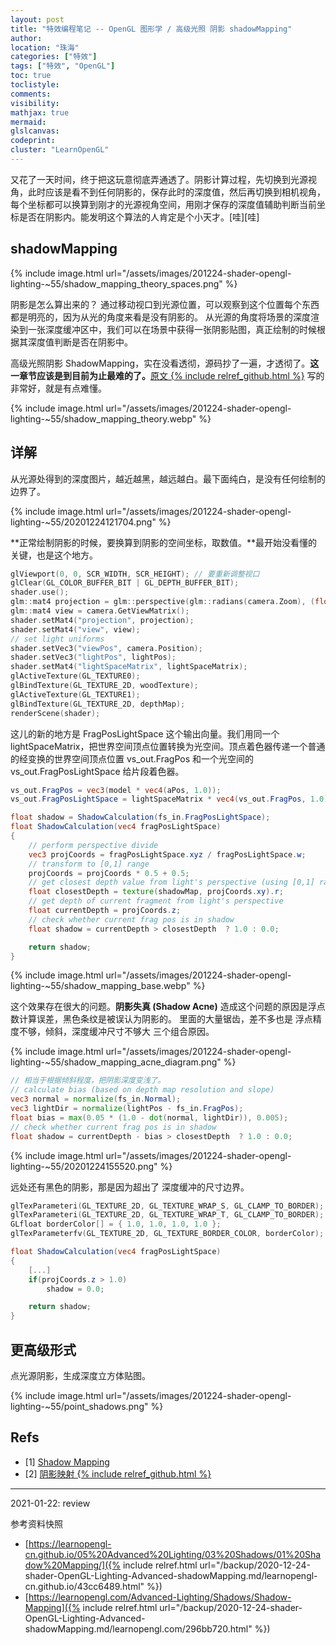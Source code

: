 ```yaml
---
layout: post
title: "特效编程笔记 -- OpenGL 图形学 / 高级光照 阴影 shadowMapping"
author:
location: "珠海"
categories: ["特效"]
tags: ["特效", "OpenGL"]
toc: true
toclistyle:
comments:
visibility:
mathjax: true
mermaid:
glslcanvas:
codeprint:
cluster: "LearnOpenGL"
---
```


又花了一天时间，终于把这玩意彻底弄通透了。阴影计算过程，先切换到光源视角，此时应该是看不到任何阴影的，保存此时的深度值，然后再切换到相机视角，每个坐标都可以换算到刚才的光源视角空间，用刚才保存的深度值辅助判断当前坐标是否在阴影内。能发明这个算法的人肯定是个小天才。[哇][哇]


## shadowMapping

{% include image.html url="/assets/images/201224-shader-opengl-lighting-~55/shadow_mapping_theory_spaces.png" %}

阴影是怎么算出来的？
通过移动视口到光源位置，可以观察到这个位置每个东西都是明亮的，因为从光的角度来看是没有阴影的。
从光源的角度将场景的深度渲染到一张深度缓冲区中，我们可以在场景中获得一张阴影贴图，真正绘制的时候根据其深度值判断是否在阴影中。

高级光照阴影 ShadowMapping，实在没看透彻，源码抄了一遍，才透彻了。**这一章节应该是到目前为止最难的了。**[原文 {% include relref_github.html %}](https://learnopengl-cn.github.io/05%20Advanced%20Lighting/03%20Shadows/01%20Shadow%20Mapping/) 写的非常好，就是有点难懂。

{% include image.html url="/assets/images/201224-shader-opengl-lighting-~55/shadow_mapping_theory.webp" %}


## 详解

从光源处得到的深度图片，越近越黑，越远越白。最下面纯白，是没有任何绘制的边界了。

{% include image.html url="/assets/images/201224-shader-opengl-lighting-~55/20201224121704.png" %}

**正常绘制阴影的时候，要换算到阴影的空间坐标，取数值。**最开始没看懂的关键，也是这个地方。

```cpp
glViewport(0, 0, SCR_WIDTH, SCR_HEIGHT); // 要重新调整视口
glClear(GL_COLOR_BUFFER_BIT | GL_DEPTH_BUFFER_BIT);
shader.use();
glm::mat4 projection = glm::perspective(glm::radians(camera.Zoom), (float)SCR_WIDTH / (float)SCR_HEIGHT, 0.1f, 100.0f);
glm::mat4 view = camera.GetViewMatrix();
shader.setMat4("projection", projection);
shader.setMat4("view", view);
// set light uniforms
shader.setVec3("viewPos", camera.Position);
shader.setVec3("lightPos", lightPos);
shader.setMat4("lightSpaceMatrix", lightSpaceMatrix);
glActiveTexture(GL_TEXTURE0);
glBindTexture(GL_TEXTURE_2D, woodTexture);
glActiveTexture(GL_TEXTURE1);
glBindTexture(GL_TEXTURE_2D, depthMap);
renderScene(shader);
```

这儿的新的地方是 FragPosLightSpace 这个输出向量。我们用同一个 lightSpaceMatrix，把世界空间顶点位置转换为光空间。顶点着色器传递一个普通的经变换的世界空间顶点位置 vs_out.FragPos 和一个光空间的 vs_out.FragPosLightSpace 给片段着色器。

```glsl
vs_out.FragPos = vec3(model * vec4(aPos, 1.0));
vs_out.FragPosLightSpace = lightSpaceMatrix * vec4(vs_out.FragPos, 1.0);

float shadow = ShadowCalculation(fs_in.FragPosLightSpace);
float ShadowCalculation(vec4 fragPosLightSpace)
{
    // perform perspective divide
    vec3 projCoords = fragPosLightSpace.xyz / fragPosLightSpace.w;
    // transform to [0,1] range
    projCoords = projCoords * 0.5 + 0.5;
    // get closest depth value from light's perspective (using [0,1] range fragPosLight as coords)
    float closestDepth = texture(shadowMap, projCoords.xy).r;
    // get depth of current fragment from light's perspective
    float currentDepth = projCoords.z;
    // check whether current frag pos is in shadow
    float shadow = currentDepth > closestDepth  ? 1.0 : 0.0;

    return shadow;
}
```

{% include image.html url="/assets/images/201224-shader-opengl-lighting-~55/shadow_mapping_base.webp" %}

这个效果存在很大的问题。**阴影失真 (Shadow Acne)** 造成这个问题的原因是浮点数计算误差，黑色条纹是被误认为阴影的。
里面的大量锯齿，差不多也是 浮点精度不够，倾斜，深度缓冲尺寸不够大 三个组合原因。

{% include image.html url="/assets/images/201224-shader-opengl-lighting-~55/shadow_mapping_acne_diagram.png" %}

```glsl
// 相当于根据倾斜程度，把阴影深度变浅了。
// calculate bias (based on depth map resolution and slope)
vec3 normal = normalize(fs_in.Normal);
vec3 lightDir = normalize(lightPos - fs_in.FragPos);
float bias = max(0.05 * (1.0 - dot(normal, lightDir)), 0.005);
// check whether current frag pos is in shadow
float shadow = currentDepth - bias > closestDepth  ? 1.0 : 0.0;
```

{% include image.html url="/assets/images/201224-shader-opengl-lighting-~55/20201224155520.png" %}

远处还有黑色的阴影，那是因为超出了 深度缓冲的尺寸边界。

```cpp
glTexParameteri(GL_TEXTURE_2D, GL_TEXTURE_WRAP_S, GL_CLAMP_TO_BORDER);
glTexParameteri(GL_TEXTURE_2D, GL_TEXTURE_WRAP_T, GL_CLAMP_TO_BORDER);
GLfloat borderColor[] = { 1.0, 1.0, 1.0, 1.0 };
glTexParameterfv(GL_TEXTURE_2D, GL_TEXTURE_BORDER_COLOR, borderColor);
```

```glsl
float ShadowCalculation(vec4 fragPosLightSpace)
{
    [...]
    if(projCoords.z > 1.0)
        shadow = 0.0;

    return shadow;
}
```


## 更高级形式

点光源阴影，生成深度立方体贴图。

{% include image.html url="/assets/images/201224-shader-opengl-lighting-~55/point_shadows.png" %}


## Refs

- [1] [Shadow Mapping](https://learnopengl.com/Advanced-Lighting/Shadows/Shadow-Mapping)
- [2] [阴影映射 {% include relref_github.html %}](https://learnopengl-cn.github.io/05%20Advanced%20Lighting/03%20Shadows/01%20Shadow%20Mapping/)

-----
<p class='reviewtip'>2021-01-22: review</p>
<font class='ref_snapshot'>参考资料快照</font>

- [https://learnopengl-cn.github.io/05%20Advanced%20Lighting/03%20Shadows/01%20Shadow%20Mapping/]({% include relref.html url="/backup/2020-12-24-shader-OpenGL-Lighting-Advanced-shadowMapping.md/learnopengl-cn.github.io/43cc6489.html" %})
- [https://learnopengl.com/Advanced-Lighting/Shadows/Shadow-Mapping]({% include relref.html url="/backup/2020-12-24-shader-OpenGL-Lighting-Advanced-shadowMapping.md/learnopengl.com/296bb720.html" %})
